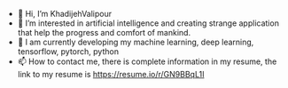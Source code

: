 - 👋 Hi, I’m KhadijehValipour
- 👀 I’m interested in artificial intelligence and creating strange application that help the progress and comfort of mankind. 
- 🌱 I am currently developing my machine learning, deep learning, tensorflow, pytorch, python
- 📫 How to contact me, there is complete information in my resume, the link to my resume is https://resume.io/r/GN9BBqL1I

<!---
KhadijehValipour/KhadijehValipour is a ✨ special ✨ repository because its `README.md` (this file) appears on your GitHub profile.
You can click the Preview link to take a look at your changes.
--->
